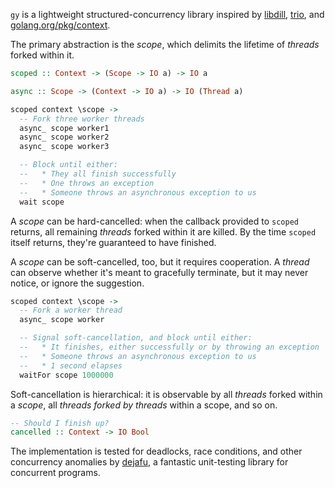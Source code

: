 `gy` is a lightweight structured-concurrency library inspired by
[libdill](http://libdill.org/), [trio](https://github.com/python-trio/trio),
and [golang.org/pkg/context](https://golang.org/pkg/context/).

The primary abstraction is the *scope*, which delimits the lifetime of *threads*
forked within it.

```haskell
scoped :: Context -> (Scope -> IO a) -> IO a

async :: Scope -> (Context -> IO a) -> IO (Thread a)
```

```haskell
scoped context \scope ->
  -- Fork three worker threads
  async_ scope worker1
  async_ scope worker2
  async_ scope worker3

  -- Block until either:
  --   * They all finish successfully
  --   * One throws an exception
  --   * Someone throws an asynchronous exception to us
  wait scope
```

A *scope* can be hard-cancelled: when the callback provided to `scoped` returns,
all remaining *threads* forked within it are killed. By the time `scoped` itself
returns, they're guaranteed to have finished.

A *scope* can be soft-cancelled, too, but it requires cooperation. A *thread*
can observe whether it's meant to gracefully terminate, but it may never notice,
or ignore the suggestion.

```haskell
scoped context \scope ->
  -- Fork a worker thread
  async_ scope worker

  -- Signal soft-cancellation, and block until either:
  --   * It finishes, either successfully or by throwing an exception
  --   * Someone throws an asynchronous exception to us
  --   * 1 second elapses
  waitFor scope 1000000
```

Soft-cancellation is hierarchical: it is observable by all *threads* forked
within a *scope*, all *threads* _forked by_ *threads* within a scope, and so on.

```haskell
-- Should I finish up?
cancelled :: Context -> IO Bool
```

The implementation is tested for deadlocks, race conditions, and other
concurrency anomalies by [dejafu](http://hackage.haskell.org/package/dejafu), a
fantastic unit-testing library for concurrent programs.
